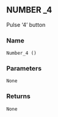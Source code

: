 ## NUMBER \_4

Pulse ‘4’ button


### Name

`Number_4 ()`


### Parameters

`None`


### Returns

`None`